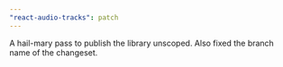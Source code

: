 ```yaml
---
"react-audio-tracks": patch
---
```


A hail-mary pass to publish the library unscoped. Also fixed the branch name of the changeset.
